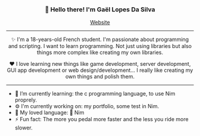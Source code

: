 ﻿<h3 align="center">👋 Hello there! I'm Gaël Lopes Da Silva</h3>
<p align="center">
  <a href="https://gael-lopes-da-silva.github.io/MyPortfolio/">Website</a>
</p>

---

<p align="center">✨ I'm a 18-years-old French student. I'm passionate about programming and scripting. I want to learn programming. Not just using libraries but also things more complex like creating my own libraries.</p>

<p align="center">❤️ I love learning new things like game development, server development, GUI app development or web design/development... I really like creating my own things and polish them.</p>

---

- 🌱 I’m currently learning: the c programming language, to use Nim proprely.
- ⚙️ I'm currently working on: my portfolio, some test in Nim. 
- 📖 My loved language: 👑 Nim
- ⚡ Fun fact: The more you pedal more faster and the less you ride more slower.
